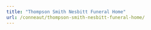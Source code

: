 ```yaml
---
title: "Thompson Smith Nesbitt Funeral Home"
url: /conneaut/thompson-smith-nesbitt-funeral-home/
---
```

